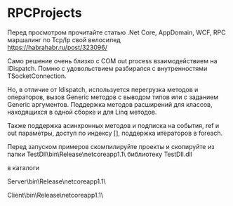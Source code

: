 


# RPCProjects
Перед просмотром прочитайте статью .Net Core, AppDomain, WCF, RPC маршалинг по Tcp/Ip свой велосипед  
https://habrahabr.ru/post/323096/

Само решение очень близко с COM out process взаимодействием на IDispatch. 
Помню с удовольствием разбирался с внутренностями TSocketConnection.

Но, в отличие от Idispatch, используется перегрузка методов и операторов, вызов Generic методов с выводом типов или с заданием Generic аргументов.
Поддержка методов расширений для классов, находящихся в одной сборке и для Linq методов.

Также поддержка асинхронных методов и подписка на события, ref и out параметры, доступ по индексу [], поддержка итераторов в foreach.

Перед запуском примеров скомпилируйте проекты и скопируйте из папки
TestDll\bin\Release\netcoreapp1.1\ библиотеку TestDll.dll

в каталоги

Server\bin\Release\netcoreapp1.1\

Client\bin\Release\netcoreapp1.1\
